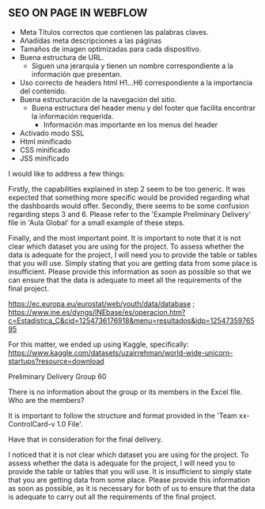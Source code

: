 ## SEO ON PAGE IN WEBFLOW

* Meta Títulos correctos que contienen las palabras claves.
* Añadídas meta descripciones a las páginas
* Tamaños de imagen optimizadas para cada dispositivo.
* Buena estructura de URL.
  * Siguen una jerarquia y tienen un nombre correspondiente a la información que presentan.
* Uso correcto de headers html H1...H6 correspondiente a la importancia del contenido.
* Buena estructuración de la navegación del sitio.
  * Buena estructura del header menu y del footer que facilita encontrar la información requerida.
    * Información mas importante en los menus del header
* Activado modo SSL
* Html minificado
* CSS minificado
* JSS minificado

I would like to address a few things:

 Firstly, the capabilities explained in step 2 seem to be too generic. It was expected that something more specific would be provided regarding what the dashboards would offer.
 Secondly, there seems to be some confusion regarding steps 3 and 6. Please refer to the 'Example Preliminary Delivery' file in 'Aula Global' for a small example of these steps.

Finally, and the most important point. It is important to note that it is not clear which dataset you are using for the project. To assess whether the data is adequate for the project, I will need you to provide the table or tables that you will use. Simply stating that you are getting data from some place is insufficient. Please provide this information as soon as possible so that we can ensure that the data is adequate to meet all the requirements of the final project.

<https://ec.europa.eu/eurostat/web/youth/data/database> ; <https://www.ine.es/dyngs/INEbase/es/operacion.htm?c=Estadistica_C&cid=1254736176918&menu=resultados&idp=1254735976595>

For this matter, we ended up using Kaggle, specifically: <https://www.kaggle.com/datasets/uzairrehman/world-wide-unicorn-startups?resource=download>

Preliminary Delivery Group 60

There is no information about the group or its members in the Excel file. Who are the members?

It is important to follow the structure and format provided in the 'Team xx-ControlCard-v 1.0 File'.

Have that in consideration for the final delivery.

I noticed that it is not clear which dataset you are using for the project. To assess whether the data is adequate for the project, I will need you to provide the table or tables that you will use. It is insufficient to simply state that you are getting data from some place. Please provide this information as soon as possible, as it is necessary for both of us to ensure that the data is adequate to carry out all the requirements of the final project.
